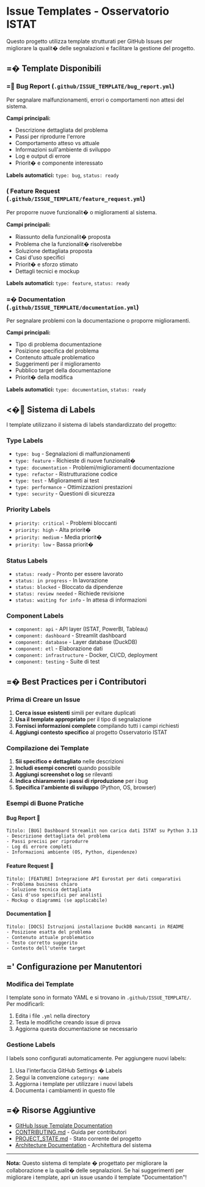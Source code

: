 # Issue Templates - Osservatorio ISTAT

Questo progetto utilizza template strutturati per GitHub Issues per migliorare la qualit� delle segnalazioni e facilitare la gestione del progetto.

## =� Template Disponibili

### = Bug Report (`.github/ISSUE_TEMPLATE/bug_report.yml`)
Per segnalare malfunzionamenti, errori o comportamenti non attesi del sistema.

**Campi principali:**
- Descrizione dettagliata del problema
- Passi per riprodurre l'errore
- Comportamento atteso vs attuale
- Informazioni sull'ambiente di sviluppo
- Log e output di errore
- Priorit� e componente interessato

**Labels automatici:** `type: bug`, `status: ready`

### ( Feature Request (`.github/ISSUE_TEMPLATE/feature_request.yml`)
Per proporre nuove funzionalit� o miglioramenti al sistema.

**Campi principali:**
- Riassunto della funzionalit� proposta
- Problema che la funzionalit� risolverebbe
- Soluzione dettagliata proposta
- Casi d'uso specifici
- Priorit� e sforzo stimato
- Dettagli tecnici e mockup

**Labels automatici:** `type: feature`, `status: ready`

### =� Documentation (`.github/ISSUE_TEMPLATE/documentation.yml`)
Per segnalare problemi con la documentazione o proporre miglioramenti.

**Campi principali:**
- Tipo di problema documentazione
- Posizione specifica del problema
- Contenuto attuale problematico
- Suggerimenti per il miglioramento
- Pubblico target della documentazione
- Priorit� della modifica

**Labels automatici:** `type: documentation`, `status: ready`

## <� Sistema di Labels

I template utilizzano il sistema di labels standardizzato del progetto:

### Type Labels
- `type: bug` - Segnalazioni di malfunzionamenti
- `type: feature` - Richieste di nuove funzionalit�
- `type: documentation` - Problemi/miglioramenti documentazione
- `type: refactor` - Ristrutturazione codice
- `type: test` - Miglioramenti ai test
- `type: performance` - Ottimizzazioni prestazioni
- `type: security` - Questioni di sicurezza

### Priority Labels
- `priority: critical` - Problemi bloccanti
- `priority: high` - Alta priorit�
- `priority: medium` - Media priorit�
- `priority: low` - Bassa priorit�

### Status Labels
- `status: ready` - Pronto per essere lavorato
- `status: in progress` - In lavorazione
- `status: blocked` - Bloccato da dipendenze
- `status: review needed` - Richiede revisione
- `status: waiting for info` - In attesa di informazioni

### Component Labels
- `component: api` - API layer (ISTAT, PowerBI, Tableau)
- `component: dashboard` - Streamlit dashboard
- `component: database` - Layer database (DuckDB)
- `component: etl` - Elaborazione dati
- `component: infrastructure` - Docker, CI/CD, deployment
- `component: testing` - Suite di test

## =� Best Practices per i Contributori

### Prima di Creare un Issue
1. **Cerca issue esistenti** simili per evitare duplicati
2. **Usa il template appropriato** per il tipo di segnalazione
3. **Fornisci informazioni complete** compilando tutti i campi richiesti
4. **Aggiungi contesto specifico** al progetto Osservatorio ISTAT

### Compilazione dei Template
1. **Sii specifico e dettagliato** nelle descrizioni
2. **Includi esempi concreti** quando possibile
3. **Aggiungi screenshot o log** se rilevanti
4. **Indica chiaramente i passi di riproduzione** per i bug
5. **Specifica l'ambiente di sviluppo** (Python, OS, browser)

### Esempi di Buone Pratiche

#### Bug Report 
```
Titolo: [BUG] Dashboard Streamlit non carica dati ISTAT su Python 3.13
- Descrizione dettagliata del problema
- Passi precisi per riprodurre
- Log di errore completi
- Informazioni ambiente (OS, Python, dipendenze)
```

#### Feature Request 
```
Titolo: [FEATURE] Integrazione API Eurostat per dati comparativi
- Problema business chiaro
- Soluzione tecnica dettagliata
- Casi d'uso specifici per analisti
- Mockup o diagrammi (se applicabile)
```

#### Documentation 
```
Titolo: [DOCS] Istruzioni installazione DuckDB mancanti in README
- Posizione esatta del problema
- Contenuto attuale problematico
- Testo corretto suggerito
- Contesto dell'utente target
```

## =' Configurazione per Manutentori

### Modifica dei Template
I template sono in formato YAML e si trovano in `.github/ISSUE_TEMPLATE/`. Per modificarli:

1. Edita i file `.yml` nella directory
2. Testa le modifiche creando issue di prova
3. Aggiorna questa documentazione se necessario

### Gestione Labels
I labels sono configurati automaticamente. Per aggiungere nuovi labels:

1. Usa l'interfaccia GitHub Settings � Labels
2. Segui la convenzione `category: name`
3. Aggiorna i template per utilizzare i nuovi labels
4. Documenta i cambiamenti in questo file

## =� Risorse Aggiuntive

- [GitHub Issue Template Documentation](https://docs.github.com/en/communities/using-templates-to-encourage-useful-issues-and-pull-requests)
- [CONTRIBUTING.md](docs/guides/CONTRIBUTING.md) - Guida per contributori
- [PROJECT_STATE.md](PROJECT_STATE.md) - Stato corrente del progetto
- [Architecture Documentation](docs/ARCHITECTURE.md) - Architettura del sistema

---

**Nota:** Questo sistema di template � progettato per migliorare la collaborazione e la qualit� delle segnalazioni. Se hai suggerimenti per migliorare i template, apri un issue usando il template "Documentation"!
